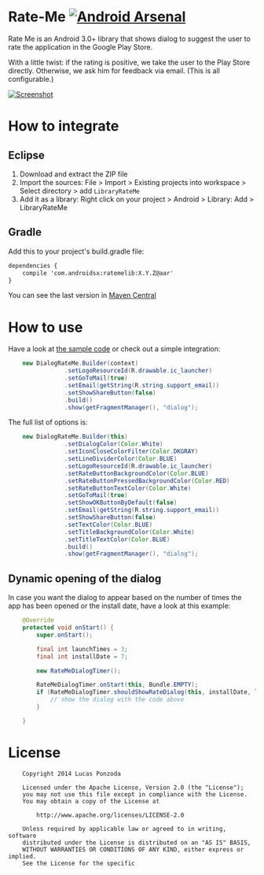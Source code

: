 Rate-Me [![Android Arsenal](https://img.shields.io/badge/Android%20Arsenal-Rate--Me-brightgreen.svg?style=flat)](https://android-arsenal.com/details/1/1032)
=======

Rate Me is an Android 3.0+ library that shows dialog to suggest the user to rate the application in the Google Play Store.

With a little twist: if the rating is positive, we take the user to the Play Store directly. Otherwise, we ask him for feedback via email. (This is all configurable.)

[![Screenshot](https://raw.githubusercontent.com/androidsx/rate-me/master/Extras/rateMe_2.png)]()

How to integrate
================

## Eclipse

1. Download and extract the ZIP file
2. Import the sources: File > Import > Existing projects into workspace > Select directory > add `LibraryRateMe`
3. Add it as a library: Right click on your project > Android > Library: Add > LibraryRateMe

## Gradle

Add this to your project's build.gradle file:

```xml
dependencies {
    compile 'com.androidsx:ratemelib:X.Y.Z@aar'
}
```

You can see the last version in [Maven Central](http://search.maven.org/#search%7Cga%7C1%7Cratemelib)

How to use
==========

Have a look at [the sample code](https://github.com/androidsx/rate-me/blob/master/SampleProject/src/com/androidsx/rateme/demo1/SampleProject.java) or check out a simple integration:

```java
	new DialogRateMe.Builder(context)
				.setLogoResourceId(R.drawable.ic_launcher)
				.setGoToMail(true)
				.setEmail(getString(R.string.support_email))
				.setShowShareButton(false)
				.build()
				.show(getFragmentManager(), "dialog");
```

The full list of options is:

```java
	new DialogRateMe.Builder(this)
				.setDialogColor(Color.White)
				.setIconCloseColorFilter(Color.DKGRAY)
				.setLineDividerColor(Color.BLUE)
				.setLogoResourceId(R.drawable.ic_launcher)
				.setRateButtonBackgroundColor(Color.BLUE)
				.setRateButtonPressedBackgroundColor(Color.RED)
				.setRateButtonTextColor(Color.White)
				.setGoToMail(true)
				.setShowOKButtonByDefault(false)
				.setEmail(getString(R.string.support_email))
				.setShowShareButton(false)
				.setTextColor(Color.BLUE)
				.setTitleBackgroundColor(Color.White)
				.setTitleTextColor(Color.BLUE)
				.build()
				.show(getFragmentManager(), "dialog");
```

Dynamic opening of the dialog
-----

In case you want the dialog to appear based on the number of times the app has been opened or the install date, have a look at this example:

```java
	@Override
	protected void onStart() {
		super.onStart();

		final int launchTimes = 3;
		final int installDate = 7;

		new RateMeDialogTimer();

		RateMeDialogTimer.onStart(this, Bundle.EMPTY);
		if (RateMeDialogTimer.shouldShowRateDialog(this, installDate, launchTimes)) {
			// show the dialog with the code above
		}

	}
```

License
=======

		Copyright 2014 Lucas Ponzoda

		Licensed under the Apache License, Version 2.0 (the "License");
		you may not use this file except in compliance with the License.
		You may obtain a copy of the License at

			http://www.apache.org/licenses/LICENSE-2.0

		Unless required by applicable law or agreed to in writing, software
		distributed under the License is distributed on an "AS IS" BASIS,
		WITHOUT WARRANTIES OR CONDITIONS OF ANY KIND, either express or implied.
		See the License for the specific
